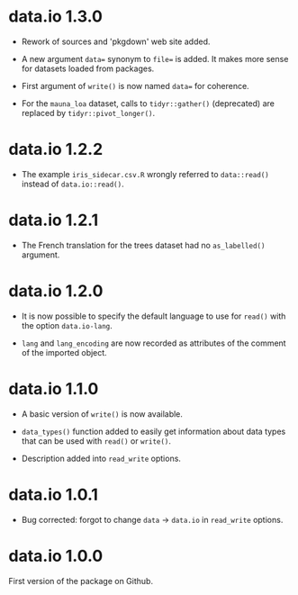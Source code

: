 # data.io 1.3.0

- Rework of sources and 'pkgdown' web site added.

- A new argument `data=` synonym to `file=` is added. It makes more sense for datasets loaded from packages.

- First argument of `write()` is now named `data=` for coherence.

- For the `mauna_loa` dataset, calls to `tidyr::gather()` (deprecated) are replaced by `tidyr::pivot_longer()`.

# data.io 1.2.2

- The example `iris_sidecar.csv.R` wrongly referred to `data::read()` instead of `data.io::read()`.

# data.io 1.2.1

- The French translation for the trees dataset had no `as_labelled()` argument.

# data.io 1.2.0

- It is now possible to specify the default language to use for `read()` with the option `data.io-lang`.

- `lang` and `lang_encoding` are now recorded as attributes of the comment of the imported object.

# data.io 1.1.0

- A basic version of `write()` is now available.

- `data_types()` function added to easily get information about data types that can be used with `read()` or `write()`.

- Description added into `read_write` options.

# data.io 1.0.1

- Bug corrected: forgot to change `data` -> `data.io` in `read_write` options.

# data.io 1.0.0

First version of the package on Github.

